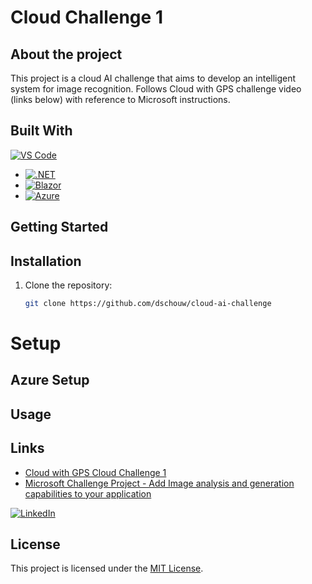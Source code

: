 # Cloud Challenge 1

<!-- PROJECT SHIELDS -->
<!--
*** I'm using markdown "reference style" links for readability.
*** Reference links are enclosed in brackets [ ] instead of parentheses ( ).
*** See the bottom of this document for the declaration of the reference variables
*** for contributors-url, forks-url, etc. This is an optional, concise syntax you may use.
*** https://www.markdownguide.org/basic-syntax/#reference-style-links
-->

## About the project

This project is a cloud AI challenge that aims to develop an intelligent system for image recognition. Follows Cloud with GPS challenge video (links below) with reference to Microsoft instructions.

## Built With
[![VS Code][vscode]][vscodeurl]

* [![.NET][net8]][net8url]
* [![Blazor]][blazorurl]
* [![Azure][azure]][azureurl]


<!-- GETTING STARTED -->
## Getting Started

## Installation

1. Clone the repository:

    ```bash
    git clone https://github.com/dschouw/cloud-ai-challenge
    ```

# Setup
## Azure Setup

## Usage



## Links
* [Cloud with GPS Cloud Challenge 1](https://www.youtube.com/watch?v=GjLTdKr73pc)
* [Microsoft Challenge Project - Add Image analysis and generation capabilities to your application](https://learn.microsoft.com/en-us/training/modules/challenge-project-add-image-analysis-generation-to-app/)

[![LinkedIn][linkedin-shield]][linkedin-url]

## License

This project is licensed under the [MIT License](LICENSE).

<!-- Markdown Links and Images -->
[net8]:https://img.shields.io/badge/.NET_8-5C2D91?style=for-the-badge&logo=.net&logoColor=white
[net8url]:https://dotnet.microsoft.com/en-us/download/dotnet/8.0
[blazor]:https://img.shields.io/badge/Blazor-5C2D91?style=for-the-badge&logo=Blazor&logoColor=white
[blazorurl]:https://dotnet.microsoft.com/en-us/apps/aspnet/web-apps/blazor
[azure]:https://img.shields.io/badge/azure-%230072C6.svg?style=for-the-badge&logo=microsoftazure&logoColor=white
[azureurl]:http://azure.microsoft.com
[vscode]:https://img.shields.io/static/v1?label=VS+Code&message=DEV+Containers&logo=visualstudiocode&color=007ACC&logoColor=007ACC&labelColor=2C2C32
[vscodeurl]:https://code.visualstudio.com/docs/devcontainers/containers
[linkedin-shield]: https://img.shields.io/badge/-LinkedIn-black.svg?style=for-the-badge&logo=linkedin&colorB=555
[linkedin-url]: https://linkedin.com/in/denverschouw
